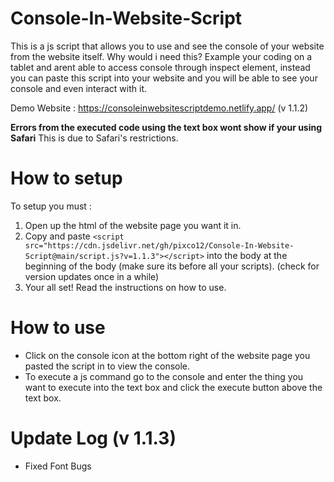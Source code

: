 # Console-In-Website-Script
This is a js script that allows you to use and see the console of your website from the website itself. Why would i need this? Example your coding on a tablet and arent able to access console through inspect element, instead you can paste this script into your website and you will be able to see your console and even interact with it.

Demo Website : https://consoleinwebsitescriptdemo.netlify.app/ (v 1.1.2)

**Errors from the executed code using the text box wont show if your using Safari** This is due to Safari's restrictions.
# How to setup
To setup you must :

1. Open up the html of the website page you want it in.
2. Copy and paste `<script src="https://cdn.jsdelivr.net/gh/pixco12/Console-In-Website-Script@main/script.js?v=1.1.3"></script>` into the body at the beginning of the body (make sure its before all your scripts). (check for version updates once in a while)
3. Your all set! Read the instructions on how to use.

# How to use

- Click on the console icon at the bottom right of the website page you pasted the script in to view the console.
- To execute a js command go to the console and enter the thing you want to execute into the text box and click the execute button above the text box.

# Update Log (v 1.1.3)

- Fixed Font Bugs
